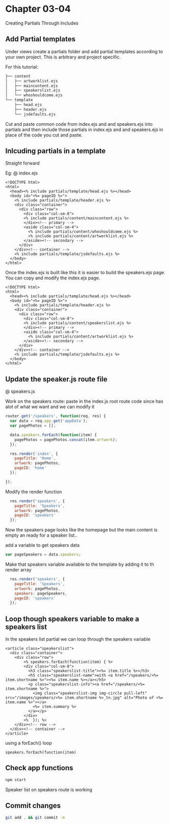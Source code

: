 # Chapter 03-04

Creating Partials Through Includes



## Add Partial templates

Under views create a partials folder and add partial templates according to your own project.  This is arbitrary and project specific.

For this tutorial:

```bash
├── content
│   ├── artworklist.ejs
│   ├── maincontent.ejs
│   ├── speakerslist.ejs
│   └── whoshouldcome.ejs
└── template
    ├── head.ejs
    ├── header.ejs
    └── jsdefaults.ejs
```

Cut and paste common code from index.ejs and and speakers.ejs into partials and then include those partials in index.ejs and and speakers.ejs in place of the code you cut and paste.



## Inlcuding partials in a template

Straight forward

Eg: @ index.ejs

```ejs
<!DOCTYPE html>
<html>
  <head><% include partials/template/head.ejs %></head>
  <body id="<%= pageID %>">
    <% include partials/template/header.ejs %>
    <div class="container">
      <div class="row">
        <div class="col-sm-8">
        <% include partials/content/maincontent.ejs %>
        </div><!-- primary -->
        <aside class="col-sm-4">
          <% include partials/content/whoshouldcome.ejs %>
          <% include partials/content/artworklist.ejs %>
        </aside><!-- secondary -->
      </div>
    </div><!-- container -->
    <% include partials/template/jsdefaults.ejs %>
  </body>
</html>

```



Once the index.ejs is built like this it is easier to build the speakers.ejs page.  You can copy and modify the index.ejs page.



```ejs
<!DOCTYPE html>
<html>
  <head><% include partials/template/head.ejs %></head>
  <body id="<%= pageID %>">
    <% include partials/template/header.ejs %>
    <div class="container">
      <div class="row">
        <div class="col-sm-8">
        <% include partials/content/speakerslist.ejs %>
        </div><!-- primary -->
        <aside class="col-sm-4">
          <% include partials/content/artworklist.ejs %>
        </aside><!-- secondary -->
      </div>
    </div><!-- container -->
    <% include partials/template/jsdefaults.ejs %>
  </body>
</html>
```



## Update the speaker.js route file

@ speakers.js

Work on the speakers route: paste in the index.js root route code since has alot of what we want and we can modify it

```javascript
router.get('/speakers', function(req, res) {
  var data = req.app.get('appData');
  var pagePhotos = [];

  data.speakers.forEach(function(item) {
    pagePhotos = pagePhotos.concat(item.artwork);
  });

  res.render('index', {
    pageTitle: 'Home',
    artwork: pagePhotos,
    pageID: 'home'
  });

});
```

Modify the render function

```javascript
  res.render('speakers', {
    pageTitle: 'Speakers',
    artwork: pagePhotos,
    pageID: 'speakers'
  });
```

Now the speakers page looks like the homepage but the main content is empty an ready for a speaker list..

add a variable to get speakers data

```javascript
var pageSpeakers = data.speakers;
```

Make that speakers variable available to the template by adding it to th render array

```javascript
  res.render('speakers', {
    pageTitle: 'Speakers',
    artwork: pagePhotos,
    speakers: pageSpeakers,
    pageID: 'speakers'
  });
```



## Loop though speakers variable to make a speakers list

In the speakers list partial we can loop through the speakers variable

```ejs
<article class="speakerslist">
  <div class="container">
    <div class="row">
        <% speakers.forEach(function(item) { %>
        <div class="col-sm-8">
          <h3 class="speakerslist-title"><%= item.title %></h3>
          <h5 class="speakerslist-name">with <a href="/speakers/<%= item.shortname %>"><%= item.name %></a></h5>
          <p class="speakerslist-info"><a href="/speakers/<%= item.shortname %>">
            <img class="speakerslist-img img-circle pull-left" src="/images/speakers/<%= item.shortname %>_tn.jpg" alt="Photo of <%= item.name %>"></a>
            <%= item.summary %>
          </a></p>
        </div>
        <%  }); %>
    </div><!-- row -->
  </div><!-- container -->
</article>
```

using a forEach() loop

```ejs
speakers.forEach(function(item)
```



## Check app functions

```bash
npm start
```

Speaker list on speakers route is working

## Commit changes

```bash
git add . && git commit -m
```



